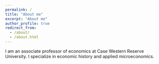 ```yaml
---
permalink: /
title: "About me"
excerpt: "About me"
author_profile: true
redirect_from: 
  - /about/
  - /about.html
---
```


I am an associate professor of economics at Case Western Reserve University. I specialize in economic history and applied microeconomics.